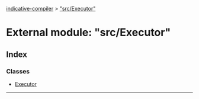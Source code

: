 [indicative-compiler](../README.md) > ["src/Executor"](../modules/_src_executor_.md)

# External module: "src/Executor"

## Index

### Classes

* [Executor](../classes/_src_executor_.executor.md)

---


